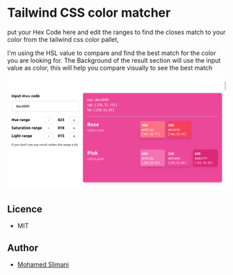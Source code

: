 # Tailwind CSS color matcher


put your Hex Code here and edit the ranges to find the closes match to your color from the tailwind css color pallet,



I'm using the HSL value to compare and find the best match for the color you are looking for. 
The Background of the result section will use the input value as color, this will help you compare visually to see the best match

![](./public/screen-shot.png)


## Licence

- MIT

## Author

- [Mohamed Slimani](https://slimani.dev)
